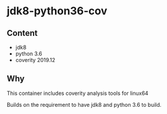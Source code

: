 # jdk8-python36-cov

## Content

- jdk8
- python 3.6
- coverity 2019.12

## Why

This container includes coverity analysis tools for linux64

Builds on the requirement to have jdk8 and python 3.6 to build.
